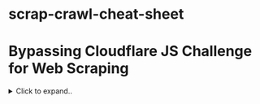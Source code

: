 # scrap-crawl-cheat-sheet






# Bypassing Cloudflare JS Challenge for Web Scraping

<details><summary>Click to expand..</summary>

This cheat sheet outlines strategies to bypass the Cloudflare JS Challenge, a common obstacle in web scraping and automation.

## What is the Cloudflare JS Challenge?

*   A security measure Cloudflare uses to distinguish between legitimate human users and bots.
*   It presents a "checking your browser" page, running JavaScript to verify the client.
*   Basic scraping tools that cannot execute JavaScript are blocked.

## Challenges for Web Scrapers

*   **JavaScript Execution:** Basic scraping tools can't execute JavaScript to solve the challenge.
*   **IP Blocking:** Excessive requests from a single IP can lead to rate limiting or bans.
*   **Fingerprinting:** Cloudflare detects browser details and automation patterns.

## Effective Strategies

1.  **Headless Browsers:**

    *   Use tools like Selenium or Puppeteer to simulate a real browser.
    *   Implement stealth techniques to avoid detection (e.g., SeleniumBase).

    **Example (Python with SeleniumBase):**

    ```python
    from seleniumbase import SB

    with SB(uc=True, headless=True) as sb:
        sb.open("https://target-site.com")
        # Scrape away!
    ```

    *   **Pros:**  Good for smaller tasks; full control.
    *   **Cons:**  Slow for large-scale scraping; resource-intensive.

2.  **Scraping Services:**

    *   Utilize services like Web Unblocker that handle proxy rotation and JavaScript rendering.
    *   Simply send a request and receive the rendered HTML.

    *   **Pros:** Easy to use.
    *   **Cons:** Can be expensive for high-volume scraping.

3.  **CAPTCHA Solving Services (e.g., CapSolver):**

    *   Use a service that automatically solves CAPTCHAs and JS challenges.
    *   CapSolver provides an API to bypass the JS Challenge (Cloudflare Challenge 5s).

## Leveraging CapSolver

*   **Process:**
    1.  Submit a task to the CapSolver API with the target URL.
    2.  CapSolver returns the solution (cookies, headers, tokens).
    3.  Use the solution in your scraping requests.

**Python Integration:**

```python
import requests
import time

CAPSOLVER_API_KEY = "Your_API_Key_Here"
SITE_URL = "https://target-site.com"

def bypass_cloudflare_challenge():
    url = "https://api.capsolver.com/createTask"
    task = {
        "type": "AntiCloudflareTask",
        "websiteURL": SITE_URL,
        "proxy": "http://username:password@proxyhost:port"  # Optional
    }
    payload = {"clientKey": CAPSOLVER_API_KEY, "task": task}
    response = requests.post(url, json=payload).json()
    task_id = response.get("taskId")

    # Wait for the solution
    while True:
        result_url = "https://api.capsolver.com/getTaskResult"
        result_payload = {"clientKey": CAPSOLVER_API_KEY, "taskId": task_id}
        result = requests.post(result_url, json=result_payload).json()
        if result["status"] == "ready":
            return result["solution"]
        elif result["status"] == "failed":
            raise Exception("Challenge bypass failed!")
        time.sleep(2)

# Use it
solution = bypass_cloudflare_challenge()
headers = solution["headers"]
cookies = solution["cookies"]
# Add these to your requests.get() or whatever you’re using
```

**Go Integration:**

```go
package main

import (
	"bytes"
	"encoding/json"
	"fmt"
	"net/http"
	"time"
)

const (
	apiKey  = "Your_API_Key_Here"
	siteURL = "https://target-site.com"
)

func bypassCloudflareChallenge() (map[string]interface{}, error) {
	url := "https://api.capsolver.com/createTask"
	task := map[string]interface{}{
		"type":       "AntiCloudflareTask",
		"websiteURL": siteURL,
		"proxy":      "http://username:password@proxyhost:port", // Optional
	}
	payload := map[string]interface{}{"clientKey": apiKey, "task": task}
	jsonData, _ := json.Marshal(payload)
	resp, err := http.Post(url, "application/json", bytes.NewBuffer(jsonData))
	if err != nil {
		return nil, err
	}
	defer resp.Body.Close()
	var result map[string]interface{}
	json.NewDecoder(resp.Body).Decode(&result)
	taskID := result["taskId"].(string)

	for {
		resultURL := "https://api.capsolver.com/getTaskResult"
		resultPayload := map[string]interface{}{"clientKey": apiKey, "taskId": taskID}
		jsonResult, _ := json.Marshal(resultPayload)
		resp, err = http.Post(resultURL, "application/json", bytes.NewBuffer(jsonResult))
		if err != nil {
			return nil, err
		}
		defer resp.Body.Close()
		var result map[string]interface{}
		json.NewDecoder(resp.Body).Decode(&result)
		if result["status"] == "ready" {
			return result["solution"].(map[string]interface{}), nil
		}
		if result["status"] == "failed" {
			return nil, fmt.Errorf("Challenge bypass failed!")
		}
		time.Sleep(2 * time.Second)
	}
}

func main() {
	solution, err := bypassCloudflareChallenge()
	if err != nil {
		fmt.Println(err)
	}
	fmt.Println("Solution:", solution)
}
```

## Considerations

*   Choose the right strategy based on the scale of your project and budget.
*   Always respect website terms of service and avoid excessive scraping.
*   Implement proper error handling and retry mechanisms.

</details>
